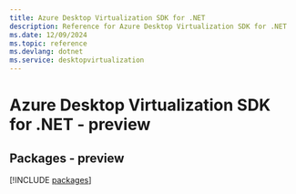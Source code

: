 ```yaml
---
title: Azure Desktop Virtualization SDK for .NET
description: Reference for Azure Desktop Virtualization SDK for .NET
ms.date: 12/09/2024
ms.topic: reference
ms.devlang: dotnet
ms.service: desktopvirtualization
---
```

# Azure Desktop Virtualization SDK for .NET - preview
## Packages - preview
[!INCLUDE [packages](desktop-virtualization-index.md)]
